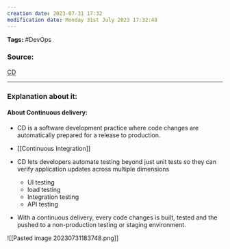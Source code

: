```yaml
---
creation date: 2023-07-31 17:32
modification date: Monday 31st July 2023 17:32:48
---
```


**Tags:** #DevOps  

### Source:
[CD](https://aws.amazon.com/devops/continuous-delivery/)

--------------------------------------

### Explanation about it:

#### About Continuous delivery:
 * CD is a software development practice where code changes are automatically prepared for a release to production.
 * [[Continuous Integration]]
 * CD lets developers automate testing beyond just unit tests so they can verify application updates across multiple dimensions
	 * UI testing
	 * load testing
	 * Integration testing
	 * API testing

* With a continuous delivery, every code changes is built, tested and the pushed to a non-production testing or staging environment.

![[Pasted image 20230731183748.png]]

